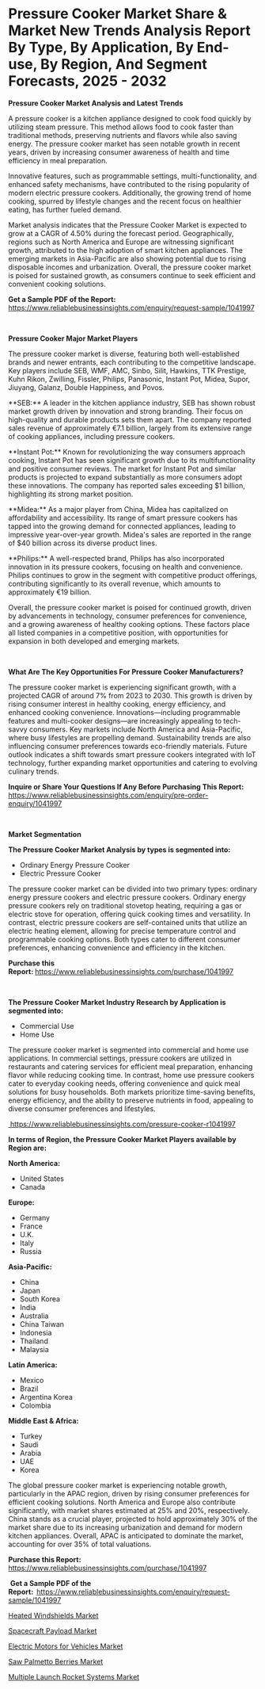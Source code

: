 <p><h1>Pressure Cooker Market Share & Market New Trends Analysis Report By Type, By Application, By End-use, By Region, And Segment Forecasts, 2025 - 2032</h1></p><p><strong>Pressure Cooker Market Analysis and Latest Trends</strong></p>
<p><p>A pressure cooker is a kitchen appliance designed to cook food quickly by utilizing steam pressure. This method allows food to cook faster than traditional methods, preserving nutrients and flavors while also saving energy. The pressure cooker market has seen notable growth in recent years, driven by increasing consumer awareness of health and time efficiency in meal preparation. </p><p>Innovative features, such as programmable settings, multi-functionality, and enhanced safety mechanisms, have contributed to the rising popularity of modern electric pressure cookers. Additionally, the growing trend of home cooking, spurred by lifestyle changes and the recent focus on healthier eating, has further fueled demand. </p><p>Market analysis indicates that the Pressure Cooker Market is expected to grow at a CAGR of 4.50% during the forecast period. Geographically, regions such as North America and Europe are witnessing significant growth, attributed to the high adoption of smart kitchen appliances. The emerging markets in Asia-Pacific are also showing potential due to rising disposable incomes and urbanization. Overall, the pressure cooker market is poised for sustained growth, as consumers continue to seek efficient and convenient cooking solutions.</p></p>
<p><strong>Get a Sample PDF of the Report:&nbsp;</strong> <a href="https://www.reliablebusinessinsights.com/enquiry/request-sample/1041997?utm_campaign=2127&utm_medium=2&utm_source=Github&utm_content=ia&utm_term=05022025&utm_id=pressure-cooker">https://www.reliablebusinessinsights.com/enquiry/request-sample/1041997</a></p>
<p>&nbsp;</p>
<p><strong>Pressure Cooker Major Market Players</strong></p>
<p><p>The pressure cooker market is diverse, featuring both well-established brands and newer entrants, each contributing to the competitive landscape. Key players include SEB, WMF, AMC, Sinbo, Silit, Hawkins, TTK Prestige, Kuhn Rikon, Zwilling, Fissler, Philips, Panasonic, Instant Pot, Midea, Supor, Jiuyang, Galanz, Double Happiness, and Povos.</p><p>**SEB:** A leader in the kitchen appliance industry, SEB has shown robust market growth driven by innovation and strong branding. Their focus on high-quality and durable products sets them apart. The company reported sales revenue of approximately €7.1 billion, largely from its extensive range of cooking appliances, including pressure cookers.</p><p>**Instant Pot:** Known for revolutionizing the way consumers approach cooking, Instant Pot has seen significant growth due to its multifunctionality and positive consumer reviews. The market for Instant Pot and similar products is projected to expand substantially as more consumers adopt these innovations. The company has reported sales exceeding $1 billion, highlighting its strong market position.</p><p>**Midea:** As a major player from China, Midea has capitalized on affordability and accessibility. Its range of smart pressure cookers has tapped into the growing demand for connected appliances, leading to impressive year-over-year growth. Midea's sales are reported in the range of $40 billion across its diverse product lines.</p><p>**Philips:** A well-respected brand, Philips has also incorporated innovation in its pressure cookers, focusing on health and convenience. Philips continues to grow in the segment with competitive product offerings, contributing significantly to its overall revenue, which amounts to approximately €19 billion.</p><p>Overall, the pressure cooker market is poised for continued growth, driven by advancements in technology, consumer preferences for convenience, and a growing awareness of healthy cooking options. These factors place all listed companies in a competitive position, with opportunities for expansion in both developed and emerging markets.</p></p>
<p>&nbsp;</p>
<p><strong>What Are The Key Opportunities For Pressure Cooker Manufacturers?</strong></p>
<p><p>The pressure cooker market is experiencing significant growth, with a projected CAGR of around 7% from 2023 to 2030. This growth is driven by rising consumer interest in healthy cooking, energy efficiency, and enhanced cooking convenience. Innovations—including programmable features and multi-cooker designs—are increasingly appealing to tech-savvy consumers. Key markets include North America and Asia-Pacific, where busy lifestyles are propelling demand. Sustainability trends are also influencing consumer preferences towards eco-friendly materials. Future outlook indicates a shift towards smart pressure cookers integrated with IoT technology, further expanding market opportunities and catering to evolving culinary trends.</p></p>
<p><strong>Inquire or Share Your Questions If Any Before Purchasing This Report:</strong> <a href="https://www.reliablebusinessinsights.com/enquiry/pre-order-enquiry/1041997?utm_campaign=2127&utm_medium=2&utm_source=Github&utm_content=ia&utm_term=05022025&utm_id=pressure-cooker">https://www.reliablebusinessinsights.com/enquiry/pre-order-enquiry/1041997</a></p>
<p>&nbsp;</p>
<p><strong>Market Segmentation</strong></p>
<p><strong>The Pressure Cooker Market Analysis by types is segmented into:</strong></p>
<p><ul><li>Ordinary Energy Pressure Cooker</li><li>Electric Pressure Cooker</li></ul></p>
<p><p>The pressure cooker market can be divided into two primary types: ordinary energy pressure cookers and electric pressure cookers. Ordinary energy pressure cookers rely on traditional stovetop heating, requiring a gas or electric stove for operation, offering quick cooking times and versatility. In contrast, electric pressure cookers are self-contained units that utilize an electric heating element, allowing for precise temperature control and programmable cooking options. Both types cater to different consumer preferences, enhancing convenience and efficiency in the kitchen.</p></p>
<p><strong>Purchase this Report:&nbsp;</strong><a href="https://www.reliablebusinessinsights.com/purchase/1041997?utm_campaign=2127&utm_medium=2&utm_source=Github&utm_content=ia&utm_term=05022025&utm_id=pressure-cooker">https://www.reliablebusinessinsights.com/purchase/1041997</a></p>
<p>&nbsp;</p>
<p><strong>The Pressure Cooker Market Industry Research by Application is segmented into:</strong></p>
<p><ul><li>Commercial Use</li><li>Home Use</li></ul></p>
<p><p>The pressure cooker market is segmented into commercial and home use applications. In commercial settings, pressure cookers are utilized in restaurants and catering services for efficient meal preparation, enhancing flavor while reducing cooking time. In contrast, home use pressure cookers cater to everyday cooking needs, offering convenience and quick meal solutions for busy households. Both markets prioritize time-saving benefits, energy efficiency, and the ability to preserve nutrients in food, appealing to diverse consumer preferences and lifestyles.</p></p>
<p><a href="https://www.reliablebusinessinsights.com/pressure-cooker-r1041997?utm_campaign=2127&utm_medium=2&utm_source=Github&utm_content=ia&utm_term=05022025&utm_id=pressure-cooker">&nbsp;https://www.reliablebusinessinsights.com/pressure-cooker-r1041997</a></p>
<p><strong>In terms of Region, the Pressure Cooker Market Players available by Region are:</strong></p>
<p>
    <p> <strong> North America: </strong>
        <ul>
            <li>United States</li>
            <li>Canada</li>
        </ul>
        </p> 
    <p> <strong> Europe: </strong>
        <ul>
            <li>Germany</li>
            <li>France</li>
            <li>U.K.</li>
            <li>Italy</li>
            <li>Russia</li>
        </ul>
        </p> 
    <p> <strong> Asia-Pacific: </strong>
        <ul>
            <li>China</li>
            <li>Japan</li>
            <li>South Korea</li>
            <li>India</li>
            <li>Australia</li>
            <li>China Taiwan</li>
            <li>Indonesia</li>
            <li>Thailand</li>
            <li>Malaysia</li>
        </ul>
        </p> 
    <p> <strong> Latin America: </strong>
        <ul>
            <li>Mexico</li>
            <li>Brazil</li>
            <li>Argentina Korea</li>
            <li>Colombia</li>
        </ul>
        </p> 
    <p> <strong> Middle East & Africa: </strong>
        <ul>
            <li>Turkey</li>
            <li>Saudi</li>
            <li>Arabia</li>
            <li>UAE</li>
            <li>Korea</li>
        </ul>
    </p>
    </p>
<p><p>The global pressure cooker market is experiencing notable growth, particularly in the APAC region, driven by rising consumer preferences for efficient cooking solutions. North America and Europe also contribute significantly, with market shares estimated at 25% and 20%, respectively. China stands as a crucial player, projected to hold approximately 30% of the market share due to its increasing urbanization and demand for modern kitchen appliances. Overall, APAC is anticipated to dominate the market, accounting for over 35% of total valuations.</p></p>
<p><strong>Purchase this Report: </strong><a href="https://www.reliablebusinessinsights.com/purchase/1041997?utm_campaign=2127&utm_medium=2&utm_source=Github&utm_content=ia&utm_term=05022025&utm_id=pressure-cooker">https://www.reliablebusinessinsights.com/purchase/1041997</a></p>
<p>&nbsp;<strong>Get a Sample PDF of the Report:&nbsp;&nbsp;</strong><a href="https://www.reliablebusinessinsights.com/enquiry/request-sample/1041997?utm_campaign=2127&utm_medium=2&utm_source=Github&utm_content=ia&utm_term=05022025&utm_id=pressure-cooker">https://www.reliablebusinessinsights.com/enquiry/request-sample/1041997</a></p>
<p><strong></strong></p>
<p><p><a href="https://www.linkedin.com/pulse/comprehensive-heated-windshields-market-report-regional-zf6de?utm_campaign=2127&utm_medium=2&utm_source=Github&utm_content=ia&utm_term=05022025&utm_id=pressure-cooker">Heated Windshields Market</a></p><p><a href="https://www.linkedin.com/pulse/comprehensive-analysis-spacecraft-payload-market-size-n2mbc?utm_campaign=2127&utm_medium=2&utm_source=Github&utm_content=ia&utm_term=05022025&utm_id=pressure-cooker">Spacecraft Payload Market</a></p><p><a href="https://www.linkedin.com/pulse/electric-motors-vehicles-market-analysis-size-share-wdmtc?utm_campaign=2127&utm_medium=2&utm_source=Github&utm_content=ia&utm_term=05022025&utm_id=pressure-cooker">Electric Motors for Vehicles Market</a></p><p><a href="https://www.linkedin.com/pulse/saw-palmetto-berries-market-analysis-report-2025-2032-cagr-nq6xe?utm_campaign=2127&utm_medium=2&utm_source=Github&utm_content=ia&utm_term=05022025&utm_id=pressure-cooker">Saw Palmetto Berries Market</a></p><p><a href="https://www.linkedin.com/pulse/deep-insights-multiple-launch-rocket-systems-market-size-vi90e?utm_campaign=2127&utm_medium=2&utm_source=Github&utm_content=ia&utm_term=05022025&utm_id=pressure-cooker">Multiple Launch Rocket Systems Market</a></p></p>